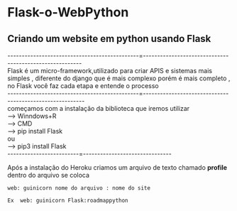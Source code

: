 # Flask-o-WebPython
## Criando um website em python usando Flask

----------------------------------------------=--------------------------------------------------------<br>
Flask é  um micro-framework,utilizado para criar APIS e sistemas mais simples , diferente do django que é mais complexo porém é mais completo , no Flask você faz cada etapa e entende o processo<br>
----------------------------------------------=---------------------------------------------------------<br>
começamos com a instalação da biblioteca que iremos utilizar<br>
--> Winndows+R <br>
--> CMD <br>
--> pip install Flask <br>
    ou <br>
--> pip3 install Flask <br>
-------------------------=-------------------------------



Após a instalação do Heroku criamos um arquivo de texto chamado **profile**
dentro do arquivo se coloca
```
web: guinicorn nome do arquivo : nome do site
```
```
Ex  web: guinicorn Flask:roadmappython
```
